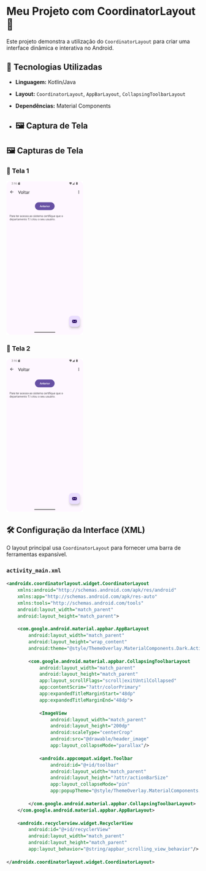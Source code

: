 # Meu Projeto com CoordinatorLayout 🚀

Este projeto demonstra a utilização do `CoordinatorLayout` para criar uma interface dinâmica e interativa no Android.

## 📌 Tecnologias Utilizadas
- **Linguagem:** Kotlin/Java
- **Layout:** `CoordinatorLayout`, `AppBarLayout`, `CollapsingToolbarLayout`
- **Dependências:** Material Components

- ## 🖼 Captura de Tela

## 🖼 Capturas de Tela

### 📌 Tela 1
<img src="https://github.com/josebrandao/basico-apps-Android-e-cross-platform/blob/main/projetoOrion/tela1.png" width="200" height="auto"/>

### 📌 Tela 2
<img src="https://github.com/josebrandao/basico-apps-Android-e-cross-platform/blob/main/projetoOrion/tela2.png" width="200" height="auto"/>


## 🛠️ Configuração da Interface (XML)
O layout principal usa `CoordinatorLayout` para fornecer uma barra de ferramentas expansível.

### `activity_main.xml`
```xml
<androidx.coordinatorlayout.widget.CoordinatorLayout 
    xmlns:android="http://schemas.android.com/apk/res/android"
    xmlns:app="http://schemas.android.com/apk/res-auto"
    xmlns:tools="http://schemas.android.com/tools"
    android:layout_width="match_parent"
    android:layout_height="match_parent">

    <com.google.android.material.appbar.AppBarLayout
        android:layout_width="match_parent"
        android:layout_height="wrap_content"
        android:theme="@style/ThemeOverlay.MaterialComponents.Dark.ActionBar">

        <com.google.android.material.appbar.CollapsingToolbarLayout
            android:layout_width="match_parent"
            android:layout_height="match_parent"
            app:layout_scrollFlags="scroll|exitUntilCollapsed"
            app:contentScrim="?attr/colorPrimary"
            app:expandedTitleMarginStart="48dp"
            app:expandedTitleMarginEnd="48dp">

            <ImageView
                android:layout_width="match_parent"
                android:layout_height="200dp"
                android:scaleType="centerCrop"
                android:src="@drawable/header_image"
                app:layout_collapseMode="parallax"/>

            <androidx.appcompat.widget.Toolbar
                android:id="@+id/toolbar"
                android:layout_width="match_parent"
                android:layout_height="?attr/actionBarSize"
                app:layout_collapseMode="pin"
                app:popupTheme="@style/ThemeOverlay.MaterialComponents.Light"/>

        </com.google.android.material.appbar.CollapsingToolbarLayout>
    </com.google.android.material.appbar.AppBarLayout>

    <androidx.recyclerview.widget.RecyclerView
        android:id="@+id/recyclerView"
        android:layout_width="match_parent"
        android:layout_height="match_parent"
        app:layout_behavior="@string/appbar_scrolling_view_behavior"/>

</androidx.coordinatorlayout.widget.CoordinatorLayout>
